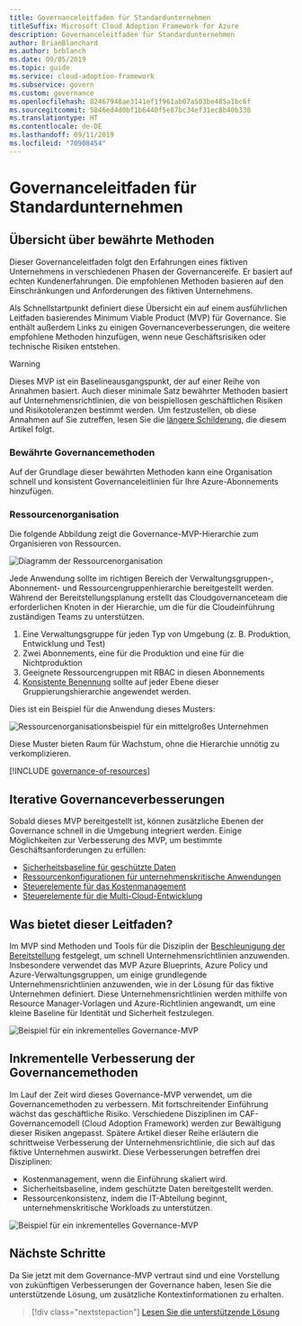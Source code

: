 ```yaml
---
title: Governanceleitfaden für Standardunternehmen
titleSuffix: Microsoft Cloud Adoption Framework for Azure
description: Governanceleitfaden für Standardunternehmen
author: BrianBlanchard
ms.author: brblanch
ms.date: 09/05/2019
ms.topic: guide
ms.service: cloud-adoption-framework
ms.subservice: govern
ms.custom: governance
ms.openlocfilehash: 82467948ae3141ef1f961ab07a503be485a1bc6f
ms.sourcegitcommit: 5846ed4d0bf1b6440f5e87bc34ef31ec8b40b338
ms.translationtype: HT
ms.contentlocale: de-DE
ms.lasthandoff: 09/11/2019
ms.locfileid: "70908454"
---
```

# <a name="standard-enterprise-governance-guide"></a>Governanceleitfaden für Standardunternehmen

## <a name="overview-of-best-practices"></a>Übersicht über bewährte Methoden

Dieser Governanceleitfaden folgt den Erfahrungen eines fiktiven Unternehmens in verschiedenen Phasen der Governancereife. Er basiert auf echten Kundenerfahrungen. Die empfohlenen Methoden basieren auf den Einschränkungen und Anforderungen des fiktiven Unternehmens.

Als Schnellstartpunkt definiert diese Übersicht ein auf einem ausführlichen Leitfaden basierendes Minimum Viable Product (MVP) für Governance. Sie enthält außerdem Links zu einigen Governanceverbesserungen, die weitere empfohlene Methoden hinzufügen, wenn neue Geschäftsrisiken oder technische Risiken entstehen.

> [!WARNING]
> Dieses MVP ist ein Baselineausgangspunkt, der auf einer Reihe von Annahmen basiert. Auch dieser minimale Satz bewährter Methoden basiert auf Unternehmensrichtlinien, die von beispiellosen geschäftlichen Risiken und Risikotoleranzen bestimmt werden. Um festzustellen, ob diese Annahmen auf Sie zutreffen, lesen Sie die [längere Schilderung](./narrative.md), die diesem Artikel folgt.

### <a name="governance-best-practices"></a>Bewährte Governancemethoden

Auf der Grundlage dieser bewährten Methoden kann eine Organisation schnell und konsistent Governanceleitlinien für Ihre Azure-Abonnements hinzufügen.

### <a name="resource-organization"></a>Ressourcenorganisation

Die folgende Abbildung zeigt die Governance-MVP-Hierarchie zum Organisieren von Ressourcen.

![Diagramm der Ressourcenorganisation](../../../_images/governance/resource-organization.png)

Jede Anwendung sollte im richtigen Bereich der Verwaltungsgruppen-, Abonnement- und Ressourcengruppenhierarchie bereitgestellt werden. Während der Bereitstellungsplanung erstellt das Cloudgovernanceteam die erforderlichen Knoten in der Hierarchie, um die für die Cloudeinführung zuständigen Teams zu unterstützen.

1. Eine Verwaltungsgruppe für jeden Typ von Umgebung (z. B. Produktion, Entwicklung und Test)
2. Zwei Abonnements, eine für die Produktion und eine für die Nichtproduktion
3. Geeignete Ressourcengruppen mit RBAC in diesen Abonnements
4. [Konsistente Benennung](../../../ready/considerations/name-and-tag.md) sollte auf jeder Ebene dieser Gruppierungshierarchie angewendet werden.

Dies ist ein Beispiel für die Anwendung dieses Musters:

![Ressourcenorganisationsbeispiel für ein mittelgroßes Unternehmen](../../../_images/governance/mid-market-resource-organization.png)

Diese Muster bieten Raum für Wachstum, ohne die Hierarchie unnötig zu verkomplizieren.

[!INCLUDE [governance-of-resources](../../../../includes/caf-governance-of-resources.md)]

## <a name="iterative-governance-improvements"></a>Iterative Governanceverbesserungen

Sobald dieses MVP bereitgestellt ist, können zusätzliche Ebenen der Governance schnell in die Umgebung integriert werden. Einige Möglichkeiten zur Verbesserung des MVP, um bestimmte Geschäftsanforderungen zu erfüllen:

- [Sicherheitsbaseline für geschützte Daten](./security-baseline-evolution.md)
- [Ressourcenkonfigurationen für unternehmenskritische Anwendungen](./resource-consistency-evolution.md)
- [Steuerelemente für das Kostenmanagement](./cost-management-evolution.md)
- [Steuerelemente für die Multi-Cloud-Entwicklung](./multicloud-evolution.md)

<!-- markdownlint-disable MD026 -->

## <a name="what-does-this-guidance-provide"></a>Was bietet dieser Leitfaden?

Im MVP sind Methoden und Tools für die Disziplin der [Beschleunigung der Bereitstellung](../../deployment-acceleration/index.md) festgelegt, um schnell Unternehmensrichtlinien anzuwenden. Insbesondere verwendet das MVP Azure Blueprints, Azure Policy und Azure-Verwaltungsgruppen, um einige grundlegende Unternehmensrichtlinien anzuwenden, wie in der Lösung für das fiktive Unternehmen definiert. Diese Unternehmensrichtlinien werden mithilfe von Resource Manager-Vorlagen und Azure-Richtlinien angewandt, um eine kleine Baseline für Identität und Sicherheit festzulegen.

![Beispiel für ein inkrementelles Governance-MVP](../../../_images/governance/governance-mvp.png)

## <a name="incremental-improvement-of-governance-practices"></a>Inkrementelle Verbesserung der Governancemethoden

Im Lauf der Zeit wird dieses Governance-MVP verwendet, um die Governancemethoden zu verbessern. Mit fortschreitender Einführung wächst das geschäftliche Risiko. Verschiedene Disziplinen im CAF-Governancemodell (Cloud Adoption Framework) werden zur Bewältigung dieser Risiken angepasst. Spätere Artikel dieser Reihe erläutern die schrittweise Verbesserung der Unternehmensrichtlinie, die sich auf das fiktive Unternehmen auswirkt. Diese Verbesserungen betreffen drei Disziplinen:

- Kostenmanagement, wenn die Einführung skaliert wird.
- Sicherheitsbaseline, indem geschützte Daten bereitgestellt werden.
- Ressourcenkonsistenz, indem die IT-Abteilung beginnt, unternehmenskritische Workloads zu unterstützen.

![Beispiel für ein inkrementelles Governance-MVP](../../../_images/governance/governance-evolution.png)

## <a name="next-steps"></a>Nächste Schritte

Da Sie jetzt mit dem Governance-MVP vertraut sind und eine Vorstellung von zukünftigen Verbesserungen der Governance haben, lesen Sie die unterstützende Lösung, um zusätzliche Kontextinformationen zu erhalten.

> [!div class="nextstepaction"]
> [Lesen Sie die unterstützende Lösung](./narrative.md)
